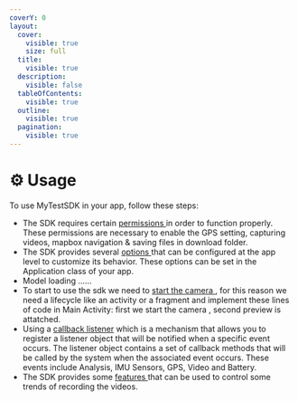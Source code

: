 ```yaml
---
coverY: 0
layout:
  cover:
    visible: true
    size: full
  title:
    visible: true
  description:
    visible: false
  tableOfContents:
    visible: true
  outline:
    visible: true
  pagination:
    visible: true
---
```


# ⚙ Usage

To use MyTestSDK in your app, follow these steps:

* The SDK requires certain [permissions ](permissions.md)in order to function properly. These permissions are necessary to enable the GPS setting, capturing videos, mapbox navigation & saving files in download folder.
* The SDK provides several [options ](app-options-setting/)that can be configured at the app level to customize its behavior. These options can be set in the Application class of your app.
* Model loading ......
* To start to use the sdk we need to [start the camera ](start-the-camera.md), for this reason we need a lifecycle like an activity or a fragment and implement these lines of code in Main Activity: first we start the camera , second preview is attatched.
* Using a  [callback listener](call-back-listeners.md) which is a mechanism that allows you to register a listener object that will be notified when a specific event occurs. The listener object contains a set of callback methods that will be called by the system when the associated event occurs. These events include Analysis, IMU Sensors, GPS, Video and Battery.
* The SDK provides some [features ](features.md)that can be used to control some trends of recording the videos.

































##
